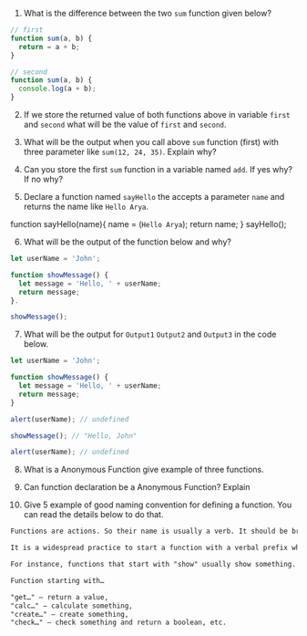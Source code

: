 1. What is the difference between the two `sum` function given below?

```js
// first
function sum(a, b) {
  return = a + b;
}

// second
function sum(a, b) {
  console.log(a + b);
}
```
<!--
The main difference between these two function is that when we call the function with arguments one will store the output and another will just display the sum and give output as undefined. In console.log we cannot store the value of output. 
 -->

2. If we store the returned value of both functions above in variable `first` and `second` what will be the value of `first` and `second`.

<!-- 
  If we store the value of first function in variable first then it will store the addition of two values and return it to the first variable. When we use second variable to store the value of seconf function then it will show the addition but it will return a value as "undefined" because we are using console.log in the function which don't allow us to store the value outside the console.
 -->

3. What will be the output when you call above `sum` function (first) with three parameter like `sum(12, 24, 35)`. Explain why?

<!-- 
The output will be 36 because there were two parameters declared in the function but there are three argument while calling the function so the third value will be ignore and will consider the first two values and gives the output.
 -->

4. Can you store the first `sum` function in a variable named `add`. If yes why? If no why?

<!-- 
  Yes we can store a function named sum in the add variable because function acts as an object and we can write the function on right side of the = operator.
 -->

5. Declare a function named `sayHello` the accepts a parameter `name` and returns the name like `Hello Arya`.

function sayHello(name){
  name = (`Hello Arya`);
  return name;
}
sayHello();

6. What will be the output of the function below and why?

```js
let userName = 'John';

function showMessage() {
  let message = 'Hello, ' + userName;
  return message;
}.

showMessage();
```
<!-- 
  The output will be Hello, John because we declared a variable userName and we used that variable in anoter to get the username and the message variable was declared so username and message concatenated.
 -->

7. What will be the output for `Output1` `Output2` and `Output3` in the code below.

```js
let userName = 'John';

function showMessage() {
  let message = 'Hello, ' + userName;
  return message;
}

alert(userName); // undefined

showMessage(); // "Hello, John"

alert(userName); // undefined
```

8. What is a Anonymous Function give example of three functions. 

<!-- 
    Anonymous Function : When we store a function in a variable we have a option of not giving the name to a function. When we don't give name to a function it is known as an anonymous function.
    example : let num = function(a, b){
      return a + b ; 
    }
    num();
    2 : let sub = function(a, b){
      return a - b ; 
    }
    sub();
    3 : let mul = function(a, b){
      return a * b ; 
    }
    mul();
 -->

9. Can function declaration be a Anonymous Function? Explain

<!-- 
  No function declaration cannot be a Anonymous Function because for declaring a function we have to give a name to function but in anonymous function we dont give name to a function so it cannot be declared.
 -->

10. Give 5 example of good naming convention for defining a function. You can read the details below to do that.

```md
Functions are actions. So their name is usually a verb. It should be brief, as accurate as possible and describe what the function does, so that someone reading the code gets an indication of what the function does.

It is a widespread practice to start a function with a verbal prefix which vaguely describes the action. There must be an agreement within the team on the meaning of the prefixes.

For instance, functions that start with "show" usually show something.

Function starting with…

"get…" – return a value,
"calc…" – calculate something,
"create…" – create something,
"check…" – check something and return a boolean, etc.
```

<!-- 
  Good naming convertions :
  1 : function oddOrEven()
  2 : function addingNumbers();
  3 : function findingFactorial();
  4 : function findingGreaterNumber();
  5 : function findingMultiple();
 -->